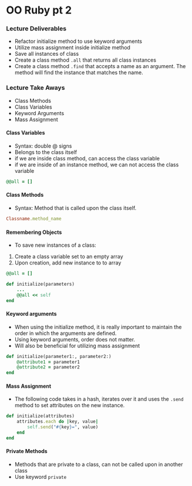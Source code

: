 # OO Ruby pt 2

### Lecture Deliverables

- Refactor initialize method to use keyword arguments
- Utilize mass assignment inside initialize method
- Save all instances of class
- Create a class method `.all` that returns all class instances
- Create a class method `.find` that accepts a name as an argument. The method will find the instance that matches the name.

### Lecture Take Aways

- Class Methods
- Class Variables
- Keyword Arguments
- Mass Assignment

#### Class Variables

- Syntax: double @ signs
- Belongs to the class itself
- if we are inside class method, can access the class variable
- if we are inside of an instance method, we can not access the class variable

```ruby
@@all = []
```

#### Class Methods

- Syntax: Method that is called upon the class itself. 

```ruby
Classname.method_name
```

#### Remembering Objects

- To save new instances of a class:

1. Create a class variable set to an empty array
2. Upon creation, add new instance to to array

```ruby
@@all = []

def initialize(parameters)
    ...
    @@all << self
end
```

#### Keyword arguments

- When using the initialize method, it is really important to maintain the order in which the arguments are defined.
- Using keyword arguments, order does not matter.
- Will also be beneficial for utilizing mass assignment

```ruby
def initialize(parameter1:, parameter2:)
    @attribute1 = parameter1
    @attribute2 = parameter2
end
```

#### Mass Assignment

- The following code takes in a hash, iterates over it and uses the `.send` method to set attributes on the new instance.

```ruby
def initialize(attributes)
    attributes.each do |key, value|
        self.send("#{key}=", value)
    end
end
```

#### Private Methods

- Methods that are private to a class, can not be called upon in another class
- Use keyword `private`
